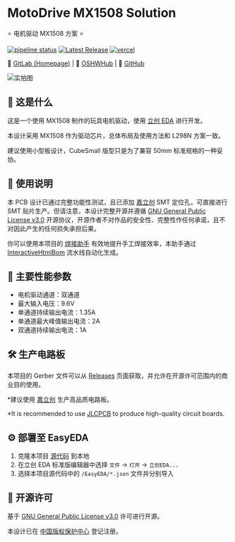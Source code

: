 # MotoDrive MX1508 Solution

⭐ 电机驱动 MX1508 方案 ⭐

[![pipeline status](https://gitlab.soraharu.com/XiaoXi/MotoDrive-MX1508-Solution/badges/master/pipeline.svg)](https://gitlab.soraharu.com/XiaoXi/MotoDrive-MX1508-Solution/-/commits/master) [![Latest Release](https://gitlab.soraharu.com/XiaoXi/MotoDrive-MX1508-Solution/-/badges/release.svg)](https://gitlab.soraharu.com/XiaoXi/MotoDrive-MX1508-Solution/-/releases) [![vercel](https://vercelbadge.soraharu.com/?app=interactivehtmlbom)](https://interactivehtmlbom.soraharu.com/)

🔗 [GitLab (Homepage)](https://gitlab.soraharu.com/XiaoXi/MotoDrive-MX1508-Solution) | 🔗 [OSHWHub](https://oshwhub.com/yanranxiaoxi/MotoDrive-MX1508-Solution) | 🔗 [GitHub](https://github.com/yanranxiaoxi/MotoDrive-MX1508-Solution)

![实拍图](https://downloadserver.soraharu.com:7000/MotoDrive%20MX1508%20Solution/Image/Product_quality_5.jpg)

## 🤔 这是什么

这是一个使用 MX1508 制作的玩具电机驱动，使用 [立创 EDA](https://lceda.cn/) 进行开发。

本设计采用 MX1508 作为驱动芯片，总体布局及使用方法和 L298N 方案一致。

建议使用小型板设计，CubeSmall 版型只是为了兼容 50mm 标准规格的一种妥协。

## 🍭 使用说明

本 PCB 设计已通过完整功能性测试，且已添加 [嘉立创](https://www.jlc.com/) SMT 定位孔，可直接进行 SMT 贴片生产。但请注意，本设计完整开源并遵循 [GNU General Public License v3.0](https://choosealicense.com/licenses/gpl-3.0/) 开源协议，开源作者不对作品的安全性、完整性作任何承诺，且不对因此产生的任何损失承担后果。

你可以使用本项目的 [焊接助手](https://interactivehtmlbom.soraharu.com/MotoDrive-MX1508-Solution.html) 有效地提升手工焊接效率，本助手通过 [InteractiveHtmlBom](https://gitlab.soraharu.com/XiaoXi/InteractiveHtmlBom) 流水线自动化生成。

## 🏃 主要性能参数

- 电机驱动通道：双通道
- 最大输入电压：9.6V
- 单通道持续输出电流：1.35A
- 单通道最大峰值输出电流：2A
- 双通道持续输出电流：1A

## 🛠️ 生产电路板

本项目的 Gerber 文件可以从 [Releases](https://gitlab.soraharu.com/XiaoXi/MotoDrive-MX1508-Solution/-/releases) 页面获取，并允许在开源许可范围内的商业目的使用。

*建议使用 [嘉立创](https://www.jlc.com/) 生产高品质电路板。

*It is recommended to use [JLCPCB](https://jlcpcb.com/) to produce high-quality circuit boards.

## ⚙️ 部署至 EasyEDA

1. 克隆本项目 [源代码](https://gitlab.soraharu.com/XiaoXi/MotoDrive-MX1508-Solution/-/archive/master/MotoDrive-MX1508-Solution-master.zip) 到本地
2. 在立创 EDA 标准版编辑器中选择 `文件` -> `打开` -> `立创EDA...`
3. 选择本项目源代码中的 `/EasyEDA/*.json` 文件并分别导入

## 📜 开源许可

基于 [GNU General Public License v3.0](https://choosealicense.com/licenses/gpl-3.0/) 许可进行开源。

本设计已在 [中国版权保护中心](https://www.ccopyright.com.cn/) 登记注册。
